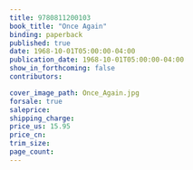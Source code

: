 ```yaml
---
title: 9780811200103
book_title: "Once Again"
binding: paperback
published: true
date: 1968-10-01T05:00:00-04:00
publication_date: 1968-10-01T05:00:00-04:00
show_in_forthcoming: false
contributors:

cover_image_path: Once_Again.jpg
forsale: true
saleprice:
shipping_charge:
price_us: 15.95
price_cn:
trim_size:
page_count:
---
```



